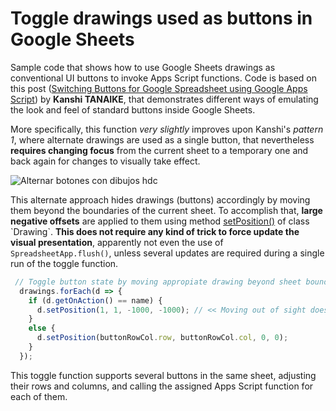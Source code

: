 # Toggle drawings used as buttons in Google Sheets

Sample code that shows how to use Google Sheets drawings as conventional UI buttons to invoke Apps Script functions. Code is based on this post ([Switching Buttons for Google Spreadsheet using Google Apps Script](https://tanaikech.github.io/2020/07/27/switching-buttons-for-google-spreadsheet-using-google-apps-script/)) by **Kanshi TANAIKE**, that demonstrates different ways of emulating the look and feel of standard buttons inside Google Sheets.

More specifically, this function _very slightly_ improves upon Kanshi's _pattern 1_, where alternate drawings are used as a single button, that nevertheless **requires changing focus** from the current sheet to a temporary one and back again for changes to visually take effect.

![Alternar botones con dibujos hdc](https://user-images.githubusercontent.com/12829262/101820807-650c4b80-3b27-11eb-8263-49975712fc03.gif)

This alternate approach hides drawings (buttons) accordingly by moving them beyond the boundaries of the current sheet. To accomplish that, **large negative offsets** are applied to them using method [setPosition()](https://developers.google.com/apps-script/reference/spreadsheet/drawing#setPosition(Integer,Integer,Integer,Integer)) of class `Drawing`. **This does not require any kind of trick to force update the visual presentation**, apparently not even the use of `SpreadsheetApp.flush()`, unless several updates are required during a single run of the toggle function.

```javascript
 // Toggle button state by moving appropiate drawing beyond sheet bounds
  drawings.forEach(d => {
    if (d.getOnAction() == name) {
      d.setPosition(1, 1, -1000, -1000); // << Moving out of sight does not require changing focus to / from another sheet to refresh!
    }
    else {
      d.setPosition(buttonRowCol.row, buttonRowCol.col, 0, 0);
    }
  });
```

This toggle function supports several buttons in the same sheet, adjusting their rows and columns, and calling the assigned Apps Script function for each of them.
